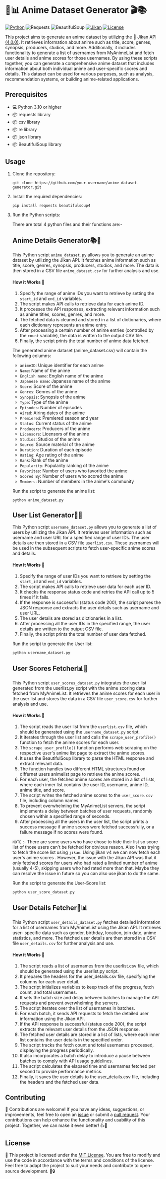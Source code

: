 # 🌟📊 Anime Dataset Generator 🎬📚
[![Python](https://img.shields.io/badge/Python-3.10%2B-blue?style=for-the-badge&logo=python&logoColor=white&color=blue)](https://www.python.org/)
![Requests](https://img.shields.io/badge/requests-2.27.1-green?style=for-the-badge&logoColor=white)
![BeautifulSoup](https://img.shields.io/badge/beautifulsoup-4.11.2-white?style=for-the-badge&logoColor=white)
[![Jikan](https://img.shields.io/badge/jikan-4.0.0-darkblue?style=for-the-badge&logoColor=white)](https://jikan.moe/)
[![License](https://img.shields.io/badge/License-MIT-green?style=for-the-badge&logoColor=white&color=blue,yellow)](https://opensource.org/licenses/MIT)

This project aims to generate an anime dataset by utilizing the 🚀 [Jikan API (4.0.0)](https://docs.api.jikan.moe/). It retrieves information about anime such as title, score, genres, synopsis, producers, studios, and more. Additionally, it includes functionality to generate a list of usernames from MyAnimeList and fetch user details and anime scores for those usernames. By using these scripts together, you can generate a comprehensive anime dataset that includes information about both individual anime and user-specific scores and details. This dataset can be used for various purposes, such as analysis, recommendation systems, or building anime-related applications.

## Prerequisites

- 💻 Python 3.10 or higher
- 📦 requests library
- 📦 csv library
- 📦 re library
- 📦 json library
- 📦 BeautifulSoup library

## Usage

1. Clone the repository:

   ```
   git clone https://github.com/your-username/anime-dataset-generator.git
   ```
2. Install the required dependencies:
   
   ```
   pip install requests beautifulsoup4 
   ```
3. Run the Python scripts:
   
   There are total 4 python files and their functions are:-

   ## Anime Details Generator📚📝

     This Python script `anime_dataset.py` allows you to generate an anime dataset by utilizing the Jikan API. It fetches anime information such as title, score, genres, synopsis, producers, studios, and more. The data is then stored in a CSV file `anime_dataset.csv` for further analysis and use.

     #### How it Works 🎯

     1. Specify the range of anime IDs you want to retrieve by setting the `start_id` and `end_id` variables.
     2. The script makes API calls to retrieve data for each anime ID.
     3. It processes the API responses, extracting relevant information such as anime titles, scores, genres, and more.
     4. The fetched data is cleaned and stored in a list of dictionaries, where each dictionary represents an anime entry.
     5. After processing a certain number of anime entries (controlled by the `count` variable), the data is written to the output CSV file.
     6. Finally, the script prints the total number of anime data fetched.

     The generated anime dataset (anime_dataset.csv) will contain the following columns:
     - `animeID`: Unique identifier for each anime
     - `Name`: Name of the anime
     - `English name`: English name of the anime
     - `Japanese name`: Japanese name of the anime
     - `Score`: Score of the anime
     - `Genres`: Genres of the anime
     - `Synopsis`: Synopsis of the anime
     - `Type`: Type of the anime
     - `Episodes`: Number of episodes
     - `Aired`: Airing dates of the anime
     - `Premiered`: Premiered season and year
     - `Status`: Current status of the anime
     - `Producers`: Producers of the anime
     - `Licensors`: Licensors of the anime
     - `Studios`: Studios of the anime
     - `Source`: Source material of the anime
     - `Duration`: Duration of each episode
     - `Rating`: Age rating of the anime
     - `Rank`: Rank of the anime
     - `Popularity`: Popularity ranking of the anime
     - `Favorites`: Number of users who favorited the anime
     - `Scored By`: Number of users who scored the anime
     - `Members`: Number of members in the anime's community

     Run the script to generate the anime list:
      ```
      python anime_dataset.py
      ```
     
   ## User List Generator👥📝

     This Python script `username_dataset.py` allows you to generate a list of users by utilizing the Jikan API. It retrieves user information such as username and user URL for a specified range of user IDs. The user details are then stored in a CSV file `userlist.csv`. These usernames will be used in the subsequent scripts to fetch user-specific anime scores and details.

      #### How it Works 🎯

      1. Specify the range of user IDs you want to retrieve by setting the `start_id` and `end_id` variables.
      2. The script makes API calls to retrieve user data for each user ID.
      3. It checks the response status code and retries the API call up to 5 times if it fails.
      4. If the response is successful (status code 200), the script parses the JSON response and extracts the user details such as username and user URL.
      5. The user details are stored as dictionaries in a list.
      6. After processing all the user IDs in the specified range, the user details are written to the output CSV file.
      7. Finally, the script prints the total number of user data fetched.

      Run the script to generate the User list:
      ```
      python username_dataset.py
      ```

   ## User Scores Fetcher📊🎯

      This Python script `user_scores_dataset.py` integrates the user list generated from the userlist.py script with the anime scoring data fetched from MyAnimeList.       It retrieves the anime scores for each user in the user list and stores the data in a CSV file `user_score.csv` for further analysis and use.

      #### How it Works 🎯

      1. The script reads the user list from the `userlist.csv` file, which should be generated using the `username_dataset.py` script.
      2. It iterates through the user list and calls the `scrape_user_profile()` function to fetch the anime scores for each user.
      3. The `scrape_user_profile()` function performs web scraping on the respective user's anime list page to extract the anime scores.
      4. It uses the BeautifulSoup library to parse the HTML response and extract relevant data.
      5. The function handles two different HTML structures found on differnet users animelist page to retrieve the anime scores.
      6. For each user, the fetched anime scores are stored in a list of lists, where each inner list contains the user ID, username, anime ID, anime title, and score.
      7. The script writes the fetched anime scores to the `user_score.csv` file, including column names.
      8. To prevent overwhelming the MyAnimeList servers, the script implements a delay between batches of user requests, randomly chosen within a specified range of           seconds.
      9. After processing all the users in the user list, the script prints a success message if anime scores were fetched successfully, or a failure message if no             scores were found.
   
      `NOTE` :- There are some users who have chose to hide their list so score list of those users can't be fetched for obvious reason.
      Also I was trying to fetch the score list using `jikan`. Using jikan v4 we can now fetch each user's anime scores . However, the issue with the Jikan API was          that it only fetched scores for users who had rated a limited number of anime (usually 4-5), skipping users who had rated more than that. Maybe they can resolve 
      the issue in future so you can also use jikan to do the same.

      Run the script to generate the User-Score list:
      ```
      python user_score_dataset.py
      ```

   ## User Details Fetcher👤📊
   
      This Python script `user_details_dataset.py` fetches detailed information for a list of usernames from MyAnimeList using the Jikan API. It retrieves user-      specific data such as gender, birthday, location, join date, anime statistics, and more. The fetched user details are then stored in a CSV file               `user_details.csv` for further analysis and use.

      #### How it Works 🎯
      1. The script reads a list of usernames from the userlist.csv file, which should be generated using the userlist.py script.
      2. It prepares the headers for the user_details.csv file, specifying the columns for each user detail.
      3. The script initializes variables to keep track of the progress, fetch count, and total usernames.
      4. It sets the batch size and delay between batches to manage the API requests and prevent overwhelming the servers.
      5. The script iterates over the list of usernames in batches.
      6. For each batch, it sends API requests to fetch the detailed user information using the Jikan API.
      7. If the API response is successful (status code 200), the script extracts the relevant user details from the JSON response.
      8. The fetched user details are stored in a list of lists, where each inner list contains the user details in the specified order.
      9. The script tracks the fetch count and total usernames processed, displaying the progress periodically.
      10. It also incorporates a batch delay to introduce a pause between batches to comply with API usage guidelines.
      11. The script calculates the elapsed time and usernames fetched per second to provide performance metrics.
      12. Finally, it saves the user details to the user_details.csv file, including the headers and the fetched user data.

## Contributing

🙌 Contributions are welcome! If you have any ideas, suggestions, or improvements, feel free to open an [issue](https://github.com/Sajid030/anime_dataset_generator/issues) or submit a [pull request](https://github.com/Sajid030/anime_dataset_generator/pulls). Your contributions can help enhance the functionality and usability of this project. Together, we can make it even better! 👍🎉

## License

📝 This project is licensed under the [MIT License](LICENSE.md). You are free to modify and use the code in accordance with the terms and conditions of the license. Feel free to adapt the project to suit your needs and contribute to open-source development. 📜🔒
